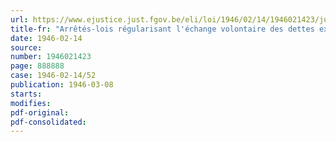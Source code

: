 ```yaml
---
url: https://www.ejustice.just.fgov.be/eli/loi/1946/02/14/1946021423/justel
title-fr: "Arrêtés-lois régularisant l'échange volontaire des dettes extérieures contre des obligations de dettes intérieures et le remboursement anticipatif du solde de l'emprunt extérieur 5,5 % de 1932"
date: 1946-02-14
source:
number: 1946021423
page: 888888
case: 1946-02-14/52
publication: 1946-03-08
starts:
modifies:
pdf-original:
pdf-consolidated:
---
```



